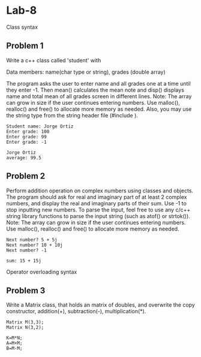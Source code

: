 # Lab-8
Class syntax



## Problem 1
Write a c++ class called 'student' with

Data members: name(char type or string), grades (double array)

The program asks the user to enter name and all grades one at a time until they enter -1. Then mean() calculates the mean note and disp() displays name and total mean of all grades  screen in different lines.
Note:  The array can grow in size if the user continues entering numbers.  Use malloc(), realloc() and free() to allocate more memory as needed.  Also, you may use the string type from the string header file (#include <sttring>).

```
Student name: Jorge Ortiz
Enter grade: 100
Enter grade: 99
Enter grade: -1

Jorge Ortiz
average: 99.5
```

## Problem 2 
Perform addition operation on complex numbers using classes and objects. The program should ask for real and imaginary part of at least 2 complex numbers, and display the real and imaginary parts of their sum.  Use -1 to stop inputting new numbers.  To parse the input, feel free to use any c/c++ string library functions to parse the input string (such as atof() or strtok()).
Note:  The array can grow in size if the user continues entering numbers.  Use malloc(), realloc() and free() to allocate more memory as needed.
```
Next number? 5 + 5j
Next number? 10 + 10j
Next number? -1

sum: 15 + 15j
```

Operator overloading syntax


## Problem 3
Write a Matrix class, that holds an matrix of doubles, and overwrite the copy constructor, addition(+), subtraction(-),  multiplication(\*).

```
Matrix M(3,3);
Matrix N(3,2);

K=M*N;
A=M+M;
B=M-M;
```

